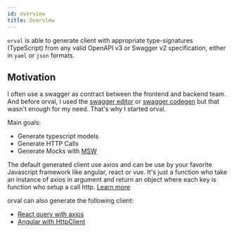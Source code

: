 ```yaml
---
id: overview
title: Overview
---
```


`orval` is able to generate client with appropriate type-signatures (TypeScript) from any valid OpenAPI v3 or Swagger v2 specification, either in `yaml` or `json` formats.

## Motivation

I often use a swagger as contract between the frontend and backend team. And before orval, I used the [swagger editor](editor.swagger.io) or [swagger codegen](https://swagger.io/tools/swagger-codegen) but that wasn't enough for my need. That's why I started orval.

Main goals:

- Generate typescript models
- Generate HTTP Calls
- Generate Mocks with [MSW](https://mswjs.io/)

The default generated client use axios and can be use by your favorite Javascript framework like angular, react or vue. It's just a function who take an instance of axios in argument and return an object where each key is function who setup a call http. [Learn more](./guides/basics)

orval can also generate the following client:

- [React query with axios](./guides/react-query)
- [Angular with HttpClient](./guides/angular)
